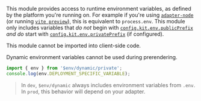 This module provides access to runtime environment variables, as defined by the platform you're running on. For example if you're using [`adapter-node`](https://github.com/sveltejs/kit/tree/main/packages/adapter-node) (or running [`vite preview`](https://svelte.dev/docs/kit/cli)), this is equivalent to `process.env`. This module only includes variables that _do not_ begin with [`config.kit.env.publicPrefix`](https://svelte.dev/docs/kit/configuration#env) _and do_ start with [`config.kit.env.privatePrefix`](https://svelte.dev/docs/kit/configuration#env) (if configured).

This module cannot be imported into client-side code.

Dynamic environment variables cannot be used during prerendering.

```ts
import { env } from '$env/dynamic/private';
console.log(env.DEPLOYMENT_SPECIFIC_VARIABLE);
```

> In `dev`, `$env/dynamic` always includes environment variables from `.env`. In `prod`, this behavior will depend on your adapter.
